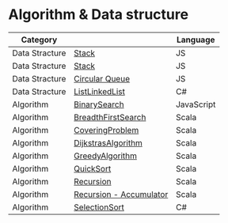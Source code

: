 # Algorithm & Data structure

|Category||Language|
|---|---|---|
|Data Stracture|[Stack](https://github.com/YoshinoriN/monooki/blob/master/algorithm/JavaScript/Stack/stack1.js)|JS|
|Data Stracture|[Stack](https://github.com/YoshinoriN/monooki/blob/master/algorithm/JavaScript/Stack/stack2.js)|JS|
|Data Stracture|[Circular Queue](https://github.com/YoshinoriN/monooki/blob/master/algorithm/JavaScript/CircularQueue/queue.js)|JS|
|Data Stracture|[ListLinkedList](https://github.com/YoshinoriN/monooki/blob/master/algorithm/CSharp/ListLinkedList/Program.cs)|C#|
|Algorithm|[BinarySearch](https://github.com/YoshinoriN/monooki/blob/master/algorithm/JavaScript/BinarySearch/index.js)|JavaScript|
|Algorithm|[BreadthFirstSearch](https://github.com/YoshinoriN/monooki/blob/master/algorithm/Scala/src/main/scala/BreadthFirstSearch/BreadthFirstSearch.scala)|Scala|
|Algorithm|[CoveringProblem](https://github.com/YoshinoriN/monooki/blob/master/algorithm/Scala/src/main/scala/CoveringProblem/CoveringProblem.scala)|Scala|
|Algorithm|[DijkstrasAlgorithm](https://github.com/YoshinoriN/monooki/blob/master/algorithm/Scala/src/main/scala/DijkstrasAlgorithm/DijkstrasAlgorithm.scala)|Scala|
|Algorithm|[GreedyAlgorithm](https://github.com/YoshinoriN/monooki/blob/master/algorithm/Scala/src/main/scala/GreedyAlgorithm/GreedyAlgorithm.scala)|Scala|
|Algorithm|[QuickSort](https://github.com/YoshinoriN/monooki/blob/master/algorithm/Scala/src/main/scala/quicksort/QuickSort.scala)|Scala|
|Algorithm|[Recursion](https://github.com/YoshinoriN/monooki/blob/master/algorithm/Scala/src/main/scala/recursion/Basic.scala)|Scala|
|Algorithm|[Recursion - Accumulator](https://github.com/YoshinoriN/monooki/blob/master/algorithm/Scala/src/main/scala/recursion/Accumulator.scala)|Scala|
|Algorithm|[SelectionSort](https://github.com/YoshinoriN/monooki/blob/master/algorithm/CSharp/SelectionSort/Program.cs)|C#|
